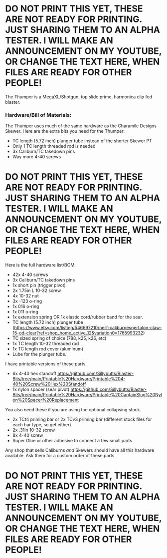 # DO NOT PRINT THIS YET, THESE ARE NOT READY FOR PRINTING. JUST SHARING THEM TO AN ALPHA TESTER. I WILL MAKE AN ANNOUNCEMENT ON MY YOUTUBE, OR CHANGE THE TEXT HERE, WHEN FILES ARE READY FOR OTHER PEOPLE!

The Thumper is a MegaXL/Shotgun, top slide prime, harmonica clip fed blaster.

### Hardware/Bill of Materials:

The Thumper uses much of the same hardware as the Charamile Designs Skewer. 
Here are the extra bits you need for the Thumper: 

- TC length (5.72 inch) plunger tube instead of the shorter Skewer PT
- Only 1 TC length threaded rod is needed
- 3x Caliburn/TC takedown pins
- Way more 4-40 screws

# DO NOT PRINT THIS YET, THESE ARE NOT READY FOR PRINTING. JUST SHARING THEM TO AN ALPHA TESTER. I WILL MAKE AN ANNOUNCEMENT ON MY YOUTUBE, OR CHANGE THE TEXT HERE, WHEN FILES ARE READY FOR OTHER PEOPLE!

Here is the full hardware list/BOM:

- 42x 4-40 screws
- 3x Caliburn/TC takedown pins
- 1x short pin (trigger pivot)
- 2x 1.75in L 10-32 screw
- 4x 10-32 nut
- 3x -123 o-ring
- 1x 016 o-ring
- 1x 011 o-ring
- 1x extension spring OR 1x elastic cord/rubber band for the sear.
- TC length (5.72 inch) plunger tube (https://www.etsy.com/listing/546697210/nerf-caliburnespertalon-claw-15-od-clear?ref=shop_home_active_12&variation0=1765993232)
- TC sized spring of choice (788, k25, k26, etc)
- 1x TC length 10-32 threaded rod
- 1x TC length rod cover (aluminum)
- Lube for the plunger tube.

I have printable versions of these parts
- 6x 4-40 hex standoff https://github.com/Sillybutts/Blaster-Bits/tree/main/Printable%20Hardware/Printable%204-40%20Screw%20Hex%20Standoff
- 1x nylon spacer (sear pivot) https://github.com/Sillybutts/Blaster-Bits/tree/main/Printable%20Hardware/Printable%20CaptainSlug%20Nylon%20Spacer%20Replacement

You also need these if you are using the optional collapsing stock.
- 2x TCt4 priming bar or 2x TCv3 priming bar (different stock files for each bar type, so get either)
- 2x .31in 10-32 screw
- 8x 4-40 screw
- Super Glue or other adhesive to connect a few small parts

Any shop that sells Caliburns *and* Skewers should have all this hardware available. Ask them for a custom order of these parts.

# DO NOT PRINT THIS YET, THESE ARE NOT READY FOR PRINTING. JUST SHARING THEM TO AN ALPHA TESTER. I WILL MAKE AN ANNOUNCEMENT ON MY YOUTUBE, OR CHANGE THE TEXT HERE, WHEN FILES ARE READY FOR OTHER PEOPLE!
